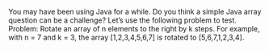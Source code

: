 You may have been using Java for a while. Do you think a simple Java array question
can be a challenge? Let’s use the following problem to test.
Problem: Rotate an array of n elements to the right by k steps. For example, with n
= 7 and k = 3, the array [1,2,3,4,5,6,7] is rotated to [5,6,7,1,2,3,4].
